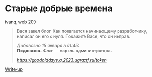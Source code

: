 # Старые добрые времена

ivanq, web 200

> Вася завел блог. Как полагается начинающему разработчику, написал он его с нуля. Покажите Васе, что он неправ.
>
> *Добавлено 15 января в 01:45:*  
> **Подсказка.** Флаг — пароль администратора.
>
> *https://goodolddays.q.2023.ugractf.ru/token*

[Write-up](WRITEUP.md)
